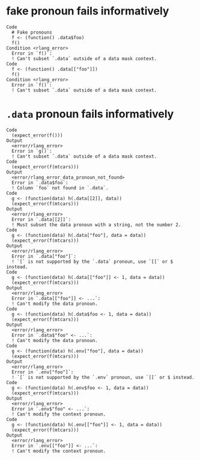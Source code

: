 # fake pronoun fails informatively

    Code
      # Fake pronouns
      f <- (function() .data$foo)
      f()
    Condition <rlang_error>
      Error in `f()`:
      ! Can't subset `.data` outside of a data mask context.
    Code
      f <- (function() .data[["foo"]])
      f()
    Condition <rlang_error>
      Error in `f()`:
      ! Can't subset `.data` outside of a data mask context.

# `.data` pronoun fails informatively

    Code
      (expect_error(f()))
    Output
      <error/rlang_error>
      Error in `g()`:
      ! Can't subset `.data` outside of a data mask context.
    Code
      (expect_error(f(mtcars)))
    Output
      <error/rlang_error_data_pronoun_not_found>
      Error in `.data$foo`:
      ! Column `foo` not found in `.data`.
    Code
      g <- (function(data) h(.data[[2]], data))
      (expect_error(f(mtcars)))
    Output
      <error/rlang_error>
      Error in `.data[[2]]`:
      ! Must subset the data pronoun with a string, not the number 2.
    Code
      g <- (function(data) h(.data["foo"], data = data))
      (expect_error(f(mtcars)))
    Output
      <error/rlang_error>
      Error in `.data["foo"]`:
      ! `[` is not supported by the `.data` pronoun, use `[[` or $ instead.
    Code
      g <- (function(data) h(.data[["foo"]] <- 1, data = data))
      (expect_error(f(mtcars)))
    Output
      <error/rlang_error>
      Error in `.data[["foo"]] <- ...`:
      ! Can't modify the data pronoun.
    Code
      g <- (function(data) h(.data$foo <- 1, data = data))
      (expect_error(f(mtcars)))
    Output
      <error/rlang_error>
      Error in `.data$"foo" <- ...`:
      ! Can't modify the data pronoun.
    Code
      g <- (function(data) h(.env["foo"], data = data))
      (expect_error(f(mtcars)))
    Output
      <error/rlang_error>
      Error in `.env["foo"]`:
      ! `[` is not supported by the `.env` pronoun, use `[[` or $ instead.
    Code
      g <- (function(data) h(.env$foo <- 1, data = data))
      (expect_error(f(mtcars)))
    Output
      <error/rlang_error>
      Error in `.env$"foo" <- ...`:
      ! Can't modify the context pronoun.
    Code
      g <- (function(data) h(.env[["foo"]] <- 1, data = data))
      (expect_error(f(mtcars)))
    Output
      <error/rlang_error>
      Error in `.env[["foo"]] <- ...`:
      ! Can't modify the context pronoun.

